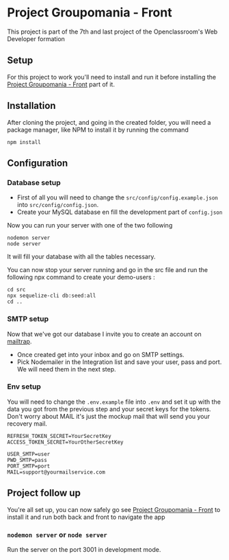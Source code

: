 # Project Groupomania - Front

This project is part of the 7th and last project of the Openclassroom's Web Developer formation

## Setup

For this project to work you'll need to install and run it before installing the [Project Groupomania - Front](https://github.com/Eyfie/groupomania-front) part of it.

## Installation

After cloning the project, and going in the created folder, you will need a package manager, like NPM to install it by running the command
```
npm install
```
## Configuration

### Database setup

- First of all you will need to change the `src/config/config.example.json` into `src/config/config.json`.
- Create your MySQL database en fill the development part of `config.json`

Now you can run your server with one of the two following
```
nodemon server
node server
```
It will fill your database with all the tables necessary.

You can now stop your server running and go in the src file and run the following npx command to create your demo-users :
```
cd src
npx sequelize-cli db:seed:all
cd ..
```

### SMTP setup

Now that we've got our database I invite you to create an account on [mailtrap](https://mailtrap.io/).

- Once created get into your inbox and go on SMTP settings.
- Pick Nodemailer in the Integration list and save your user, pass and port. We will need them in the next step.


### Env setup

You will need to change the  `.env.example` file into `.env` and set it up with the data you got from the previous step and your secret keys for the tokens.
Don't worry about MAIL it's just the mockup mail that will send you your recovery mail.

```
REFRESH_TOKEN_SECRET=YourSecretKey
ACCESS_TOKEN_SECRET=YourOtherSecretKey

USER_SMTP=user
PWD_SMTP=pass
PORT_SMTP=port
MAIL=support@yourmailservice.com
```

## Project follow up

You're all set up, you can now safely go see [Project Groupomania - Front](https://github.com/Eyfie/groupomania-front) to install it and run both back and front to navigate the app


### `nodemon server` or  `node server`

Run the server on the port 3001 in development mode.


